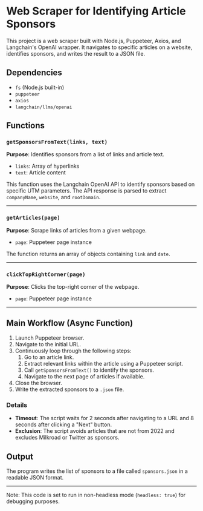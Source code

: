# Web Scraper for Identifying Article Sponsors

This project is a web scraper built with Node.js, Puppeteer, Axios, and Langchain's OpenAI wrapper. It navigates to specific articles on a website, identifies sponsors, and writes the result to a JSON file.

## Dependencies

- `fs` (Node.js built-in)
- `puppeteer`
- `axios`
- `langchain/llms/openai`

## Functions

### `getSponsorsFromText(links, text)`

**Purpose**: Identifies sponsors from a list of links and article text.

- `links`: Array of hyperlinks
- `text`: Article content

This function uses the Langchain OpenAI API to identify sponsors based on specific UTM parameters. The API response is parsed to extract `companyName`, `website`, and `rootDomain`.

---

### `getArticles(page)`

**Purpose**: Scrape links of articles from a given webpage.

- `page`: Puppeteer page instance

The function returns an array of objects containing `link` and `date`.

---

### `clickTopRightCorner(page)`

**Purpose**: Clicks the top-right corner of the webpage.

- `page`: Puppeteer page instance

---

## Main Workflow (Async Function)

1. Launch Puppeteer browser.
2. Navigate to the initial URL.
3. Continuously loop through the following steps:
    1. Go to an article link.
    2. Extract relevant links within the article using a Puppeteer script.
    3. Call `getSponsorsFromText()` to identify the sponsors.
    4. Navigate to the next page of articles if available.
4. Close the browser.
5. Write the extracted sponsors to a `.json` file.

### Details

- **Timeout**: The script waits for 2 seconds after navigating to a URL and 8 seconds after clicking a "Next" button.
- **Exclusion**: The script avoids articles that are not from 2022 and excludes Milkroad or Twitter as sponsors.

## Output

The program writes the list of sponsors to a file called `sponsors.json` in a readable JSON format.

---

Note: This code is set to run in non-headless mode (`headless: true`) for debugging purposes.
